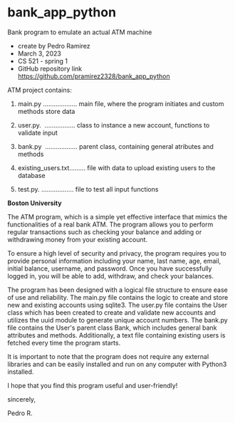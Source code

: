 # bank_app_python

Bank program to emulate an actual ATM machine

- create by Pedro Ramirez
- March 3, 2023
- CS 521 - spring 1
- GitHub repository link https://github.com/pramirez2328/bank_app_python

ATM project contains:

1. main.py ................... main file, where the program initiates and custom methods store data

2. user.py.  ................. class to instance a new account, functions to validate input

3. bank.py  .................. parent class, containing general atributes and methods

4. existing_users.txt......... file with data to upload existing users to the database

5. test.py. .................. file to test all input functions

**Boston University**

The ATM program, which is a simple yet effective interface that mimics the functionalities of a real bank ATM. The program allows you to perform regular transactions such as checking your balance and adding or withdrawing money from your existing account.

To ensure a high level of security and privacy, the program requires you to provide personal information including your name, last name, age, email, initial balance, username, and password. Once you have successfully logged in, you will be able to add, withdraw, and check your balances.

The program has been designed with a logical file structure to ensure ease of use and reliability. The main.py file contains the logic to create and store new and existing accounts using sqlite3. The user.py file contains the User class which has been created to create and validate new accounts and utilizes the uuid module to generate unique account numbers. The bank.py file contains the User's parent class Bank, which includes general bank attributes and methods. Additionally, a text file containing existing users is fetched every time the program starts.

It is important to note that the program does not require any external libraries and can be easily installed and run on any computer with Python3 installed.

I hope that you find this program useful and user-friendly!

sincerely,

Pedro R.

